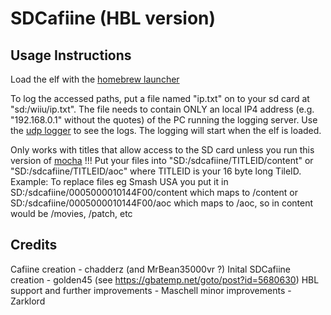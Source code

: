 # SDCafiine (HBL version)

## Usage Instructions
Load the elf with the [homebrew launcher](https://github.com/dimok789/homebrew_launcher)

To log the accessed paths, put a file named "ip.txt" on to your sd card at "sd:/wiiu/ip.txt". The file needs to contain ONLY an local IP4 address (e.g. "192.168.0.1" without the quotes) of the PC running the logging server.
Use the [udp logger](https://github.com/dimok789/loadiine_gx2/tree/master/udp_debug_reader) to see the logs. The logging will start when the elf is loaded.

Only works with titles that allow access to the SD card unless you run this version of [mocha](https://twitter.com/Zarklore/status/861812121465745409) !!! Put your files into "SD:/sdcafiine/TITLEID/content" or "SD:/sdcafiine/TITLEID/aoc" where TITLEID is your 16 byte long TileID.
Example: To replace files eg Smash USA you put it in SD:/sdcafiine/0005000010144F00/content which maps to /content or SD:/sdcafiine/0005000010144F00/aoc which maps to /aoc, so in content would be /movies, /patch, etc

## Credits
Cafiine creation - chadderz (and MrBean35000vr ?)
Inital SDCafiine creation - golden45 (see https://gbatemp.net/goto/post?id=5680630)
HBL support and further improvements - Maschell
minor improvements - Zarklord
